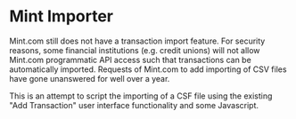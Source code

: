 # Mint Importer

Mint.com still does not have a transaction import feature. For security reasons, some financial institutions (e.g. credit unions) will not allow Mint.com programmatic API access such that transactions can be automatically imported. Requests of Mint.com to add importing of CSV files have gone unanswered for well over a year. 

This is an attempt to script the importing of a CSF file using the existing "Add Transaction" user interface functionality and some Javascript.



